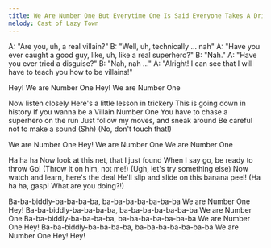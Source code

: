 ```yaml
---
title: We Are Number One But Everytime One Is Said Everyone Takes A Drink
melody: Cast of Lazy Town
---
```

A: "Are you, uh, a real villain?"
B: "Well, uh, technically ... nah"
A: "Have you ever caught a good guy, like, uh, like a real superhero?"
B: "Nah."
A: "Have you ever tried a disguise?"
B: "Nah, nah ..."
A: "Alright! I can see that I will have to teach you how to be villains!"

Hey!
We are Number One
Hey!
We are Number One

Now listen closely
Here's a little lesson in trickery
This is going down in history
If you wanna be a Villain Number One
You have to chase a superhero on the run
Just follow my moves, and sneak around
Be careful not to make a sound
(Shh)
(No, don't touch that!)

We are Number One
Hey!
We are Number One
We are Number One

Ha ha ha
Now look at this net, that I just found
When I say go, be ready to throw
Go!
(Throw it on him, not me!)
(Ugh, let's try something else)
Now watch and learn, here's the deal
He'll slip and slide on this banana peel!
(Ha ha ha, gasp! What are you doing?!)

Ba-ba-biddly-ba-ba-ba-ba, ba-ba-ba-ba-ba-ba-ba
We are Number One
Hey!
Ba-ba-biddly-ba-ba-ba-ba, ba-ba-ba-ba-ba-ba-ba
We are Number One
Ba-ba-biddly-ba-ba-ba-ba, ba-ba-ba-ba-ba-ba-ba
We are Number One
Hey!
Ba-ba-biddly-ba-ba-ba-ba, ba-ba-ba-ba-ba-ba-ba
We are Number One
Hey!
Hey!
